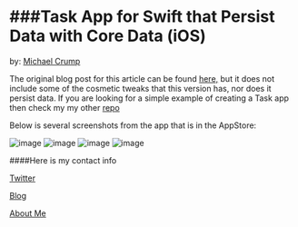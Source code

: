 ###Task App for Swift that Persist Data with Core Data (iOS)
================

by: [Michael Crump](http://twitter.com/mbcrump)

The original blog post for this article can be found [here,](http://developer.telerik.com/featured/creating-task-application-ios-using-swift/) but it does not include some of the cosmetic tweaks that this version has, nor does it persist data. If you are looking for a simple example of creating a Task app then check my my other [repo](https://github.com/mbcrump/TasksForSwift)

Below is several screenshots from the app that is in the AppStore: 

![image](https://github.com/mbcrump/TasksForSwiftWithPersistingData/blob/master/Images/SS_01.png)
![image](https://github.com/mbcrump/TasksForSwiftWithPersistingData/blob/master/Images/SS_02.png)
![image](https://github.com/mbcrump/TasksForSwiftWithPersistingData/blob/master/Images/SS_03.png)
![image](https://github.com/mbcrump/TasksForSwiftWithPersistingData/blob/master/Images/SS_04.png)

####Here is my contact info

[Twitter](http://twitter.com/mbcrump)

[Blog](http://michaelcrump.net)

[About Me](http://about.me/mbcrump)